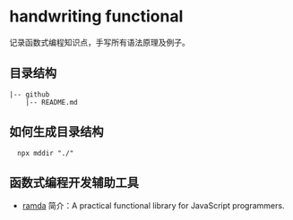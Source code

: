 # handwriting functional
  记录函数式编程知识点，手写所有语法原理及例子。
  
## 目录结构
```
|-- github
    |-- README.md

```
## 如何生成目录结构

```shell
  npx mddir "./"
```

## 函数式编程开发辅助工具

- [ramda](https://github.com/ramda/ramda) 简介：A practical functional library for JavaScript programmers.